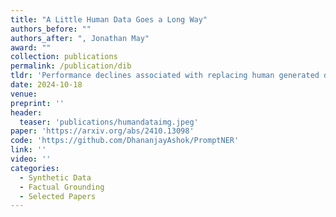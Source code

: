 ```yaml
---
title: "A Little Human Data Goes a Long Way"
authors_before: ""
authors_after: ", Jonathan May"
award: ""
collection: publications
permalink: /publication/dib
tldr: 'Performance declines associated with replacing human generated data with synthetic data is most chronic only after crossing 90% replacement.'
date: 2024-10-18
venue:
preprint: ''
header: 
  teaser: 'publications/humandataimg.jpeg'
paper: 'https://arxiv.org/abs/2410.13098'
code: 'https://github.com/DhananjayAshok/PromptNER' 
link: ''
video: ''
categories:
  - Synthetic Data
  - Factual Grounding 
  - Selected Papers
---
```


